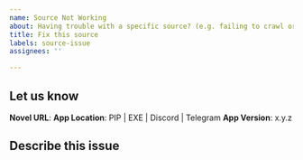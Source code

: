 ```yaml
---
name: Source Not Working
about: Having trouble with a specific source? (e.g. failing to crawl or missing chapters or content)
title: Fix this source
labels: source-issue
assignees: ''

---
```


<!-- Have you searched the existing issues? -->

## Let us know

<!-- Please fill up the following information first -->

**Novel URL**:     <your novel url or query> <!-- What is your novel URL? -->
**App Location**:    PIP | EXE | Discord | Telegram <!-- Where did you find this issue? -->
**App Version**:   x.y.z  <!-- or the name of the bot -->

## Describe this issue

<!-- What is this issue about? -->

<!-- Please add some error logs or screenshots here. -->
